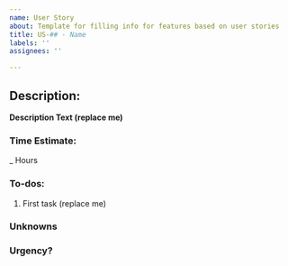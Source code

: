 ```yaml
---
name: User Story
about: Template for filling info for features based on user stories
title: US-## - Name
labels: ''
assignees: ''

---
```


## Description:

**Description Text (replace me)**

### Time Estimate:

_ Hours

### To-dos:

1. First task (replace me)

### Unknowns

### Urgency?
